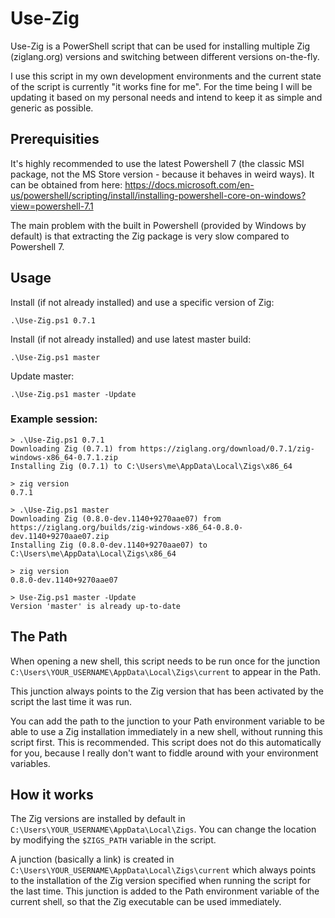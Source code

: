 Use-Zig
=======

Use-Zig is a PowerShell script that can be used for installing multiple Zig
(ziglang.org) versions and switching between different versions on-the-fly.

I use this script in my own development environments and the current state of
the script is currently "it works fine for me". For the time being I will be
updating it based on my personal needs and intend to keep it as simple and
generic as possible.

## Prerequisities

It's highly recommended to use the latest Powershell 7 (the classic MSI package,
not the MS Store version - because it behaves in weird ways). It can be obtained
from here: https://docs.microsoft.com/en-us/powershell/scripting/install/installing-powershell-core-on-windows?view=powershell-7.1

The main problem with the built in Powershell (provided by Windows by default) is that
extracting the Zig package is very slow compared to Powershell 7.

## Usage

Install (if not already installed) and use a specific version of Zig:

```
.\Use-Zig.ps1 0.7.1
```

Install (if not already installed) and use latest master build:

```
.\Use-Zig.ps1 master
```

Update master:

```
.\Use-Zig.ps1 master -Update
```

### Example session:
```
> .\Use-Zig.ps1 0.7.1
Downloading Zig (0.7.1) from https://ziglang.org/download/0.7.1/zig-windows-x86_64-0.7.1.zip
Installing Zig (0.7.1) to C:\Users\me\AppData\Local\Zigs\x86_64

> zig version
0.7.1

> .\Use-Zig.ps1 master
Downloading Zig (0.8.0-dev.1140+9270aae07) from https://ziglang.org/builds/zig-windows-x86_64-0.8.0-dev.1140+9270aae07.zip
Installing Zig (0.8.0-dev.1140+9270aae07) to C:\Users\me\AppData\Local\Zigs\x86_64

> zig version
0.8.0-dev.1140+9270aae07

> Use-Zig.ps1 master -Update
Version 'master' is already up-to-date
```
## The Path

When opening a new shell, this script needs to be run once for the junction
`C:\Users\YOUR_USERNAME\AppData\Local\Zigs\current` to appear in the Path. 

This junction always points to the Zig version that has been activated by the
script the last time it was run.

You can add the path to the junction to your Path environment variable to be able
to use a Zig installation immediately in a new shell, without running this script
first. This is recommended. This script does not do this automatically for you,
because I really don't want to fiddle around with your environment variables.

## How it works

The Zig versions are installed by default in
`C:\Users\YOUR_USERNAME\AppData\Local\Zigs`. You can change the location by
modifying the `$ZIGS_PATH` variable in the script.

A junction (basically a link) is created in
`C:\Users\YOUR_USERNAME\AppData\Local\Zigs\current` which always points to the
installation of the Zig version specified when running the script for the last
time. This junction is added to the Path environment variable of the current
shell, so that the Zig executable can be used immediately.

